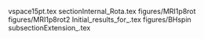 vspace15pt.tex
sectionInternal_Rota.tex
figures/MRI1p8rot
figures/MRI1p8rot2
Initial_results_for_.tex
figures/BHspin
subsectionExtension_.tex
